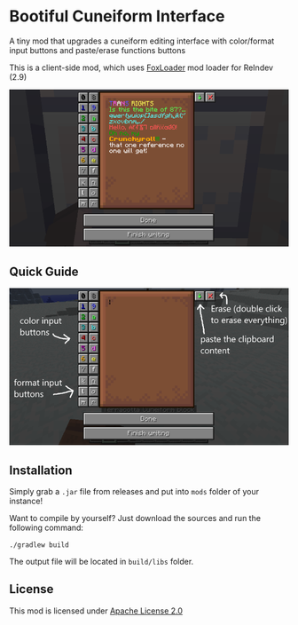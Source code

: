 # Bootiful Cuneiform Interface

A tiny mod that upgrades a cuneiform editing interface with color/format input buttons and paste/erase functions buttons

This is a client-side mod, which uses [FoxLoader](https://github.com/Fox2Code/FoxLoader) mod loader for ReIndev (2.9)

![Showcase of functions!](https://github.com/tracystacktrace/BootifulCuneiformInterface/raw/main/docs/showcase.png)

## Quick Guide

![Quick GUI guide](https://github.com/tracystacktrace/BootifulCuneiformInterface/raw/main/docs/guide.png)

## Installation

Simply grab a `.jar` file from releases and put into `mods` folder of your instance!

Want to compile by yourself? Just download the sources and run the following command:
```shell
./gradlew build
```

The output file will be located in `build/libs` folder.

## License

This mod is licensed under [Apache License 2.0](https://github.com/tracystacktrace/BootifulCuneiformInterface/blob/main/LICENSE)